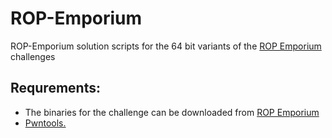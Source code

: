 # ROP-Emporium
ROP-Emporium solution scripts for the 64 bit variants of the [ROP Emporium](http://ropemporium.com/) challenges

## Requrements:
* The binaries for the challenge can be downloaded from [ROP Emporium](http://ropemporium.com/) 
* [Pwntools.](https://github.com/Gallopsled/pwntools)

